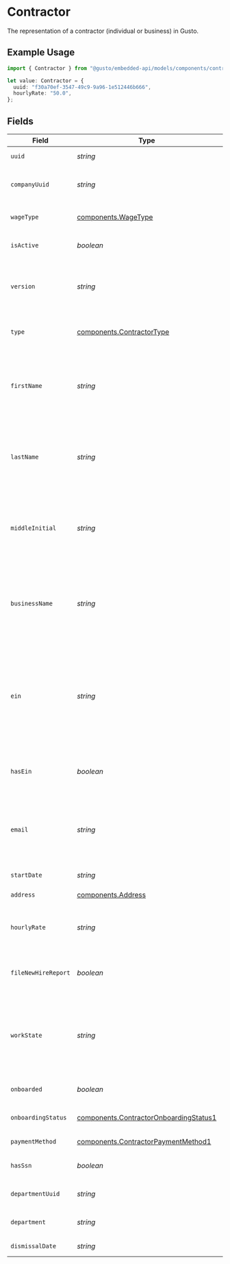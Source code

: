# Contractor

The representation of a contractor (individual or business) in Gusto.

## Example Usage

```typescript
import { Contractor } from "@gusto/embedded-api/models/components/contractor.js";

let value: Contractor = {
  uuid: "f30a70ef-3547-49c9-9a96-1e512446b666",
  hourlyRate: "50.0",
};
```

## Fields

| Field                                                                                                                                                                          | Type                                                                                                                                                                           | Required                                                                                                                                                                       | Description                                                                                                                                                                    | Example                                                                                                                                                                        |
| ------------------------------------------------------------------------------------------------------------------------------------------------------------------------------ | ------------------------------------------------------------------------------------------------------------------------------------------------------------------------------ | ------------------------------------------------------------------------------------------------------------------------------------------------------------------------------ | ------------------------------------------------------------------------------------------------------------------------------------------------------------------------------ | ------------------------------------------------------------------------------------------------------------------------------------------------------------------------------ |
| `uuid`                                                                                                                                                                         | *string*                                                                                                                                                                       | :heavy_check_mark:                                                                                                                                                             | The UUID of the contractor in Gusto.                                                                                                                                           |                                                                                                                                                                                |
| `companyUuid`                                                                                                                                                                  | *string*                                                                                                                                                                       | :heavy_minus_sign:                                                                                                                                                             | The UUID of the company the contractor is employed by.                                                                                                                         |                                                                                                                                                                                |
| `wageType`                                                                                                                                                                     | [components.WageType](../../models/components/wagetype.md)                                                                                                                     | :heavy_minus_sign:                                                                                                                                                             | The contractor's wage type, either "Fixed" or "Hourly".                                                                                                                        |                                                                                                                                                                                |
| `isActive`                                                                                                                                                                     | *boolean*                                                                                                                                                                      | :heavy_minus_sign:                                                                                                                                                             | The status of the contractor with the company.                                                                                                                                 |                                                                                                                                                                                |
| `version`                                                                                                                                                                      | *string*                                                                                                                                                                       | :heavy_minus_sign:                                                                                                                                                             | The current version of the object. See the [versioning guide](https://docs.gusto.com/embedded-payroll/docs/idempotency) for information on how to use this field.              |                                                                                                                                                                                |
| `type`                                                                                                                                                                         | [components.ContractorType](../../models/components/contractortype.md)                                                                                                         | :heavy_minus_sign:                                                                                                                                                             | The contractor's type, either "Individual" or "Business".                                                                                                                      |                                                                                                                                                                                |
| `firstName`                                                                                                                                                                    | *string*                                                                                                                                                                       | :heavy_minus_sign:                                                                                                                                                             | The contractor’s first name. This attribute is required for “Individual” contractors and will be ignored for “Business” contractors.                                           |                                                                                                                                                                                |
| `lastName`                                                                                                                                                                     | *string*                                                                                                                                                                       | :heavy_minus_sign:                                                                                                                                                             | The contractor’s last name. This attribute is required for “Individual” contractors and will be ignored for “Business” contractors.                                            |                                                                                                                                                                                |
| `middleInitial`                                                                                                                                                                | *string*                                                                                                                                                                       | :heavy_minus_sign:                                                                                                                                                             | The contractor’s middle initial. This attribute is optional for “Individual” contractors and will be ignored for “Business” contractors.                                       |                                                                                                                                                                                |
| `businessName`                                                                                                                                                                 | *string*                                                                                                                                                                       | :heavy_minus_sign:                                                                                                                                                             | The name of the contractor business. This attribute is required for “Business” contractors and will be ignored for “Individual” contractors.                                   |                                                                                                                                                                                |
| `ein`                                                                                                                                                                          | *string*                                                                                                                                                                       | :heavy_minus_sign:                                                                                                                                                             | The Federal Employer Identification Number of the contractor business. This attribute is optional for “Business” contractors and will be ignored for “Individual” contractors. |                                                                                                                                                                                |
| `hasEin`                                                                                                                                                                       | *boolean*                                                                                                                                                                      | :heavy_minus_sign:                                                                                                                                                             | Whether company's Employer Identification Number (EIN) is present                                                                                                              |                                                                                                                                                                                |
| `email`                                                                                                                                                                        | *string*                                                                                                                                                                       | :heavy_minus_sign:                                                                                                                                                             | The contractor’s email address. This attribute is optional for “Individual” contractors and will be ignored for “Business” contractors.                                        |                                                                                                                                                                                |
| `startDate`                                                                                                                                                                    | *string*                                                                                                                                                                       | :heavy_minus_sign:                                                                                                                                                             | The contractor's start date.                                                                                                                                                   |                                                                                                                                                                                |
| `address`                                                                                                                                                                      | [components.Address](../../models/components/address.md)                                                                                                                       | :heavy_minus_sign:                                                                                                                                                             | The contractor’s home address.                                                                                                                                                 |                                                                                                                                                                                |
| `hourlyRate`                                                                                                                                                                   | *string*                                                                                                                                                                       | :heavy_minus_sign:                                                                                                                                                             | The contractor’s hourly rate. This attribute is required if the wage_type is “Hourly”.                                                                                         | 50.0                                                                                                                                                                           |
| `fileNewHireReport`                                                                                                                                                            | *boolean*                                                                                                                                                                      | :heavy_minus_sign:                                                                                                                                                             | The boolean flag indicating whether Gusto will file a new hire report for the contractor                                                                                       |                                                                                                                                                                                |
| `workState`                                                                                                                                                                    | *string*                                                                                                                                                                       | :heavy_minus_sign:                                                                                                                                                             | State where the contractor will be conducting the majority of their work for the company.<br/>This value is used when generating the new hire report.                          |                                                                                                                                                                                |
| `onboarded`                                                                                                                                                                    | *boolean*                                                                                                                                                                      | :heavy_minus_sign:                                                                                                                                                             | The updated onboarding status for the contractor                                                                                                                               |                                                                                                                                                                                |
| `onboardingStatus`                                                                                                                                                             | [components.ContractorOnboardingStatus1](../../models/components/contractoronboardingstatus1.md)                                                                               | :heavy_minus_sign:                                                                                                                                                             | One of the "onboarding_status" enum values.                                                                                                                                    |                                                                                                                                                                                |
| `paymentMethod`                                                                                                                                                                | [components.ContractorPaymentMethod1](../../models/components/contractorpaymentmethod1.md)                                                                                     | :heavy_minus_sign:                                                                                                                                                             | The contractor's payment method.                                                                                                                                               |                                                                                                                                                                                |
| `hasSsn`                                                                                                                                                                       | *boolean*                                                                                                                                                                      | :heavy_minus_sign:                                                                                                                                                             | Indicates whether the contractor has an SSN in Gusto.                                                                                                                          |                                                                                                                                                                                |
| `departmentUuid`                                                                                                                                                               | *string*                                                                                                                                                                       | :heavy_minus_sign:                                                                                                                                                             | The UUID of the department the contractor is under                                                                                                                             |                                                                                                                                                                                |
| `department`                                                                                                                                                                   | *string*                                                                                                                                                                       | :heavy_minus_sign:                                                                                                                                                             | The contractor's department in the company.                                                                                                                                    |                                                                                                                                                                                |
| `dismissalDate`                                                                                                                                                                | *string*                                                                                                                                                                       | :heavy_minus_sign:                                                                                                                                                             | The contractor's dismissal date.                                                                                                                                               |                                                                                                                                                                                |